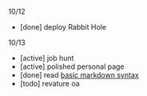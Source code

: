 10/12
  - [done] deploy Rabbit Hole

10/13
  - [active] job hunt
  - [active] polished personal page
  - [done] read [basic markdown syntax](https://www.markdownguide.org/basic-syntax/) 
  - [todo] revature oa
